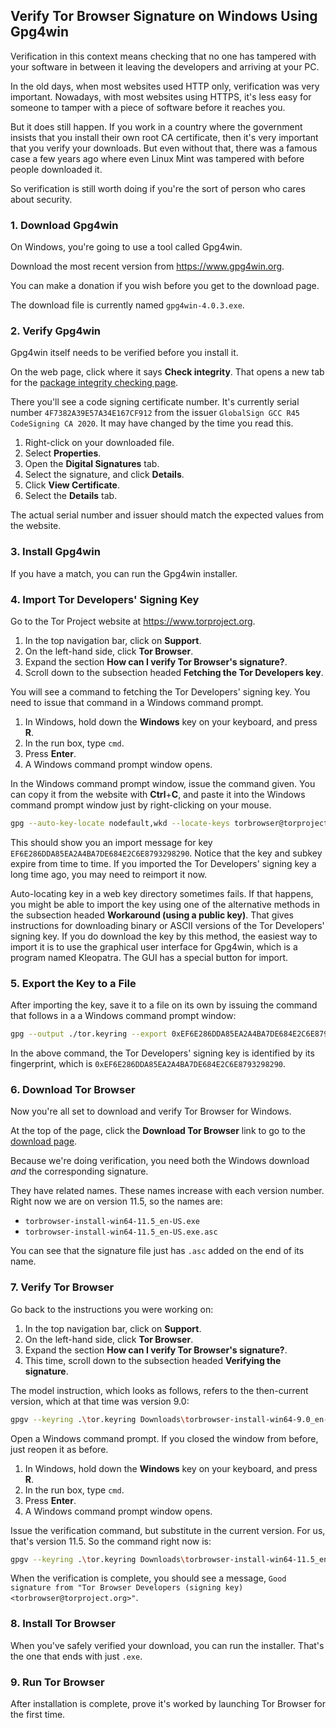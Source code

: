 ## Verify Tor Browser Signature on Windows Using Gpg4win

Verification in this context means checking that no one has tampered with your software in between it leaving the developers and arriving at your PC.

In the old days, when most websites used HTTP only, verification was very important. Nowadays, with most websites using HTTPS, it's less easy for someone to tamper with a piece of software before it reaches you. 

But it does still happen. If you work in a country where the government insists that you install their own root CA certificate, then it's very important that you verify your downloads. But even without that, there was a famous case a few years ago where even Linux Mint was tampered with before people downloaded it.

So verification is still worth doing if you're the sort of person who cares about security.

### 1. Download Gpg4win

On Windows, you're going to use a tool called Gpg4win.

Download the most recent version from https://www.gpg4win.org.

You can make a donation if you wish before you get to the download page.

The download file is currently named `gpg4win-4.0.3.exe`.

### 2. Verify Gpg4win

Gpg4win itself needs to be verified before you install it.

On the web page, click where it says **Check integrity**. That opens a new tab for the [package integrity checking page](https://www.gpg4win.org/package-integrity.html).

There you'll see a code signing certificate number. It's currently serial number `4F7382A39E57A34E167CF912` from the issuer `GlobalSign GCC R45 CodeSigning CA 2020`. It may have changed by the time you read this.

1. Right-click on your downloaded file. 
2. Select **Properties**. 
3. Open the **Digital Signatures** tab.
4. Select the signature, and click **Details**.
5. Click **View Certificate**.
6. Select the **Details** tab.

The actual serial number and issuer should match the expected values from the website.

### 3. Install Gpg4win

If you have a match, you can run the Gpg4win installer.

### 4. Import Tor Developers' Signing Key

Go to the Tor Project website at https://www.torproject.org.

1. In the top navigation bar, click on **Support**.
2. On the left-hand side, click **Tor Browser**.
3. Expand the section **How can I verify Tor Browser's signature?**.
4. Scroll down to the subsection headed **Fetching the Tor Developers key**.

You will see a command to fetching the Tor Developers' signing key. You need to issue that command in a Windows command prompt.

1. In Windows, hold down the **Windows** key on your keyboard, and press **R**.
2. In the run box, type `cmd`.
3. Press **Enter**.
4. A Windows command prompt window opens.

In the Windows command prompt window, issue the command given. You can copy it from the website with **Ctrl**+**C**, and paste it into the Windows command prompt window just by right-clicking on your mouse.

```bash
gpg --auto-key-locate nodefault,wkd --locate-keys torbrowser@torproject.org
```

This should show you an import message for key `EF6E286DDA85EA2A4BA7DE684E2C6E8793298290`. Notice that the key and subkey expire from time to time. If you imported the Tor Developers' signing key a long time ago, you may need to reimport it now.

Auto-locating key in a web key directory sometimes fails. If that happens, you might be able to import the key using one of the alternative methods in the subsection headed **Workaround (using a public key)**. That gives instructions for downloading binary or ASCII versions of the Tor Developers' signing key. If you do download the key by this method, the easiest way to import it is to use the graphical user interface for Gpg4win, which is a program named Kleopatra. The GUI has a special button for import.

### 5. Export the Key to a File

After importing the key, save it to a file on its own by issuing the command that follows in a a Windows command prompt window:

```bash
gpg --output ./tor.keyring --export 0xEF6E286DDA85EA2A4BA7DE684E2C6E8793298290
```

In the above command, the Tor Developers' signing key is identified by its fingerprint, which is `0xEF6E286DDA85EA2A4BA7DE684E2C6E8793298290`.

### 6. Download Tor Browser

Now you're all set to download and verify Tor Browser for Windows.

At the top of the page, click the **Download Tor Browser** link to go to the [download page](https://www.torproject.org/download).

Because we're doing verification, you need both the Windows download _and_ the corresponding signature.

They have related names. These names increase with each version number. Right now we are on version 11.5, so the names are:

* `torbrowser-install-win64-11.5_en-US.exe`
* `torbrowser-install-win64-11.5_en-US.exe.asc`

You can see that the signature file just has `.asc` added on the end of its name.

### 7. Verify Tor Browser

Go back to the instructions you were working on:

1. In the top navigation bar, click on **Support**.
2. On the left-hand side, click **Tor Browser**.
3. Expand the section **How can I verify Tor Browser's signature?**.
4. This time, scroll down to the subsection headed **Verifying the signature**.

The model instruction, which looks as follows, refers to the then-current version, which at that time was version 9.0:

```bash
gpgv --keyring .\tor.keyring Downloads\torbrowser-install-win64-9.0_en-US.exe.asc Downloads\torbrowser-install-win64-9.0_en-US.exe
```

Open a Windows command prompt. If you closed the window from before, just reopen it as before.

1. In Windows, hold down the **Windows** key on your keyboard, and press **R**.
2. In the run box, type `cmd`.
3. Press **Enter**.
4. A Windows command prompt window opens.

Issue the verification command, but substitute in the current version. For us, that's version 11.5. So the command right now is:

```bash
gpgv --keyring .\tor.keyring Downloads\torbrowser-install-win64-11.5_en-US.exe.asc Downloads\torbrowser-install-win64-11.5_en-US.exe
```

When the verification is complete, you should see a message, `Good signature from "Tor Browser Developers (signing key) <torbrowser@torproject.org>"`.

### 8. Install Tor Browser

When you've safely verified your download, you can run the installer. That's the one that ends with just `.exe`.

### 9. Run Tor Browser

After installation is complete, prove it's worked by launching Tor Browser for the first time. 
